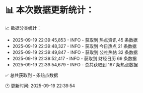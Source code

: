 📊 本次数据更新统计：
==========================

📈 数据分类统计：
- 2025-09-19 22:39:45,853 - INFO - 获取到 热点资讯 45 条数据
- 2025-09-19 22:39:48,327 - INFO - 获取到 今日热点 21 条数据
- 2025-09-19 22:39:49,847 - INFO - 获取到 公社热帖 32 条数据
- 2025-09-19 22:39:52,417 - INFO - 获取到 财经日历 69 条数据
- 2025-09-19 22:39:54,679 - INFO - 总共获取到 167 条热点数据

✅ 总共获取到 - 条热点数据

🕐 更新时间: 2025-09-19 22:39:54

